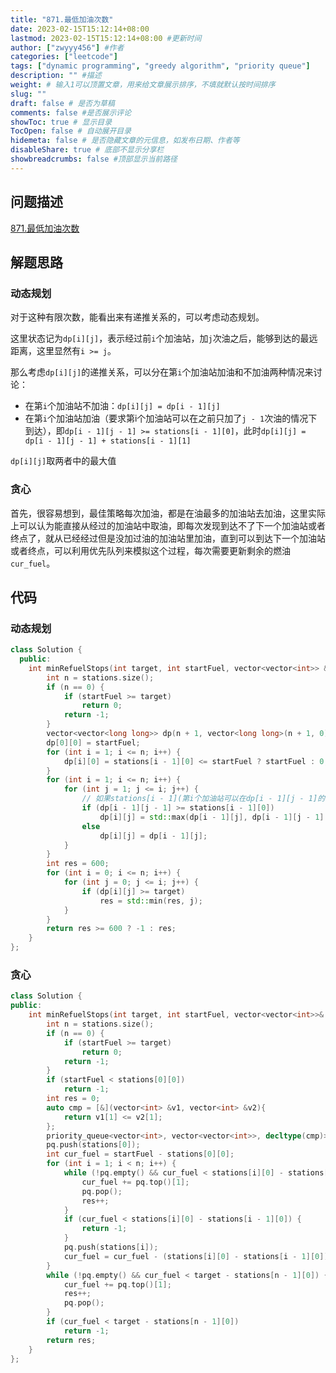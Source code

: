 ```yaml
---
title: "871.最低加油次数"
date: 2023-02-15T15:12:14+08:00
lastmod: 2023-02-15T15:12:14+08:00 #更新时间
author: ["zwyyy456"] #作者
categories: ["leetcode"]
tags: ["dynamic programming", "greedy algorithm", "priority queue"]
description: "" #描述
weight: # 输入1可以顶置文章，用来给文章展示排序，不填就默认按时间排序
slug: ""
draft: false # 是否为草稿
comments: false #是否展示评论
showToc: true # 显示目录
TocOpen: false # 自动展开目录
hidemeta: false # 是否隐藏文章的元信息，如发布日期、作者等
disableShare: true # 底部不显示分享栏
showbreadcrumbs: false #顶部显示当前路径
---
```

## 问题描述
[871.最低加油次数](https://leetcode.cn/problems/minimum-number-of-refueling-stops/)

## 解题思路
### 动态规划
对于这种有限次数，能看出来有递推关系的，可以考虑动态规划。

这里状态记为`dp[i][j]`，表示经过前`i`个加油站，加`j`次油之后，能够到达的最远距离，这里显然有`i >= j`。

那么考虑`dp[i][j]`的递推关系，可以分在第`i`个加油站加油和不加油两种情况来讨论：
- 在第`i`个加油站不加油：`dp[i][j] = dp[i - 1][j]`
- 在第`i`个加油站加油（要求第i个加油站可以在之前只加了`j - 1`次油的情况下到达），即`dp[i - 1][j - 1] >= stations[i - 1][0]`，此时`dp[i][j] = dp[i - 1][j - 1] + stations[i - 1][1]`

`dp[i][j]`取两者中的最大值

### 贪心
首先，很容易想到，最佳策略每次加油，都是在油最多的加油站去加油，这里实际上可以认为能直接从经过的加油站中取油，即每次发现到达不了下一个加油站或者终点了，就从已经经过但是没加过油的加油站里加油，直到可以到达下一个加油站或者终点，可以利用优先队列来模拟这个过程，每次需要更新剩余的燃油`cur_fuel`。


## 代码
### 动态规划
```cpp
class Solution {
  public:
    int minRefuelStops(int target, int startFuel, vector<vector<int>> &stations) {
        int n = stations.size();
        if (n == 0) {
            if (startFuel >= target)
                return 0;
            return -1;
        }
        vector<vector<long long>> dp(n + 1, vector<long long>(n + 1, 0));
        dp[0][0] = startFuel;
        for (int i = 1; i <= n; i++) {
            dp[i][0] = stations[i - 1][0] <= startFuel ? startFuel : 0;
        }
        for (int i = 1; i <= n; i++) {
            for (int j = 1; j <= i; j++) {
                // 如果stations[i - 1](第i个加油站可以在dp[i - 1][j - 1]的情况下到达)
                if (dp[i - 1][j - 1] >= stations[i - 1][0])
                    dp[i][j] = std::max(dp[i - 1][j], dp[i - 1][j - 1] + stations[i - 1][1]);
                else
                    dp[i][j] = dp[i - 1][j];
            }
        }
        int res = 600;
        for (int i = 0; i <= n; i++) {
            for (int j = 0; j <= i; j++) {
                if (dp[i][j] >= target)
                    res = std::min(res, j);
            }
        }
        return res >= 600 ? -1 : res;
    }
};
```

### 贪心
```cpp
class Solution {
public:
    int minRefuelStops(int target, int startFuel, vector<vector<int>>& stations) {
        int n = stations.size();
        if (n == 0) {
            if (startFuel >= target)
                return 0;
            return -1;
        }
        if (startFuel < stations[0][0])
            return -1;
        int res = 0;
        auto cmp = [&](vector<int> &v1, vector<int> &v2){
            return v1[1] <= v2[1];
        };
        priority_queue<vector<int>, vector<vector<int>>, decltype(cmp)> pq(cmp); // 油最多的加油站在堆顶
        pq.push(stations[0]);
        int cur_fuel = startFuel - stations[0][0];
        for (int i = 1; i < n; i++) {
            while (!pq.empty() && cur_fuel < stations[i][0] - stations[i - 1][0]) {
                cur_fuel += pq.top()[1];
                pq.pop();
                res++;
            }
            if (cur_fuel < stations[i][0] - stations[i - 1][0]) {
                return -1;
            }
            pq.push(stations[i]);
            cur_fuel = cur_fuel - (stations[i][0] - stations[i - 1][0]);
        }
        while (!pq.empty() && cur_fuel < target - stations[n - 1][0]) {
            cur_fuel += pq.top()[1];
            res++;
            pq.pop();
        }
        if (cur_fuel < target - stations[n - 1][0])
            return -1;
        return res;
    }
};
```